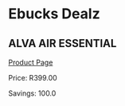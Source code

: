 
# Ebucks Dealz
## ALVA AIR ESSENTIAL
[Product Page](https://www.ebucks.com/web/shop/productSelected.do?prodId=572769092&catId=714962196)

Price: R399.00

Savings: 100.0


	